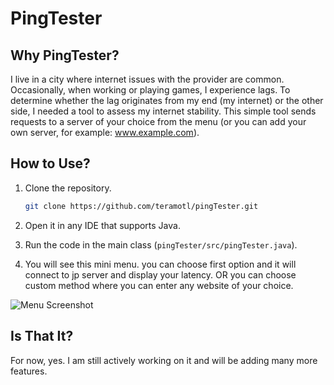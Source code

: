 # PingTester

## Why PingTester?

I live in a city where internet issues with the provider are common. Occasionally, when working or playing games, I experience lags. To determine whether the lag originates from my end (my internet) or the other side, I needed a tool to assess my internet stability. This simple tool sends requests to a server of your choice from the menu (or you can add your own server, for example: www.example.com).

## How to Use?

1. Clone the repository.  
   ```bash
   git clone https://github.com/teramotl/pingTester.git
3. Open it in any IDE that supports Java.
4. Run the code in the main class (`pingTester/src/pingTester.java`).

5. You will see this mini menu. you can choose first option and it will connect to jp server and display your latency. OR you can choose custom method where you can enter any website of your choice.
   
![Menu Screenshot](https://github.com/teramotl/pingTester/blob/main/menupic.jpg?raw=true)


## Is That It?

For now, yes. I am still actively working on it and will be adding many more features.

